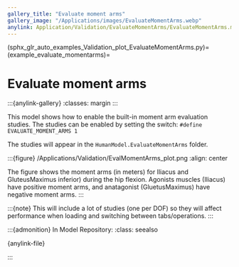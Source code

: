 ```yaml
---
gallery_title: "Evaluate moment arms"
gallery_image: "/Applications/images/EvaluateMomentArms.webp"
anylink: Application/Validation/EvaluateMomentArms/EvaluateMomentArms.main.any
---
```


(sphx_glr_auto_examples_Validation_plot_EvaluateMomentArms.py)=
(example_evaluate_momentarms)=
# Evaluate moment arms


:::{anylink-gallery}
:classes: margin
:::


This model shows how to enable the built-in moment arm evaluation studies.
The studies can be enabled by setting the switch: `#define EVALUATE_MOMENT_ARMS 1`

The studies will appear in the `HumanModel.EvaluateMomentArms`
folder.

:::{figure} /Applications/Validation/EvalMomentArms_plot.png
:align: center

The figure shows the moment arms (in meters) for Iliacus and GluteusMaximus inferior) during the hip flexion.
Agonists muscles (Iliacus) have positive moment arms, and anatagonist (GluetusMaximus) have negative moment arms.
:::

:::{note}
This  will include a lot of studies (one per DOF) so they will
affect performance when loading and switching between tabs/operations.
:::

:::{admonition} In Model Repository:
:class: seealso

{anylink-file}` `

:::
